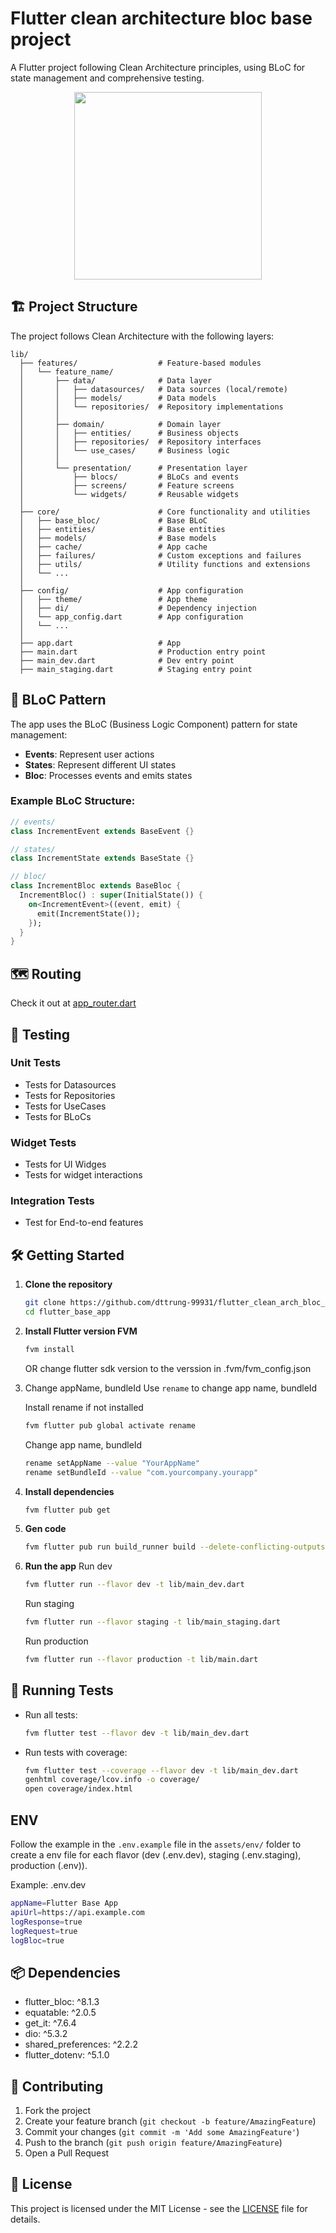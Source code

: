 # Flutter clean architecture bloc base project

A Flutter project following Clean Architecture principles, using BLoC for state management and comprehensive testing.

<p align="center">
  <img src="screenshot/login.png" width="300"/>
</p>


## 🏗️ Project Structure

The project follows Clean Architecture with the following layers:

```
lib/
  ├── features/                  # Feature-based modules
  │   └── feature_name/
  │       ├── data/              # Data layer
  │       │   ├── datasources/   # Data sources (local/remote)
  │       │   ├── models/        # Data models
  │       │   └── repositories/  # Repository implementations
  │       │
  │       ├── domain/            # Domain layer
  │       │   ├── entities/      # Business objects
  │       │   ├── repositories/  # Repository interfaces
  │       │   └── use_cases/     # Business logic
  │       │
  │       └── presentation/      # Presentation layer
  │           ├── blocs/         # BLoCs and events
  │           ├── screens/       # Feature screens
  │           └── widgets/       # Reusable widgets
  │
  ├── core/                      # Core functionality and utilities
  │   ├── base_bloc/             # Base BLoC
  │   ├── entities/              # Base entities
  │   ├── models/                # Base models
  │   ├── cache/                 # App cache
  │   ├── failures/              # Custom exceptions and failures
  │   ├── utils/                 # Utility functions and extensions
  │   └── ...
  │
  ├── config/                    # App configuration
  │   ├── theme/                 # App theme
  │   ├── di/                    # Dependency injection
  │   └── app_config.dart        # App configuration
  │   └── ...
  │
  ├── app.dart                   # App 
  ├── main.dart                  # Production entry point
  ├── main_dev.dart              # Dev entry point
  ├── main_staging.dart          # Staging entry point
```

## 🚦 BLoC Pattern

The app uses the BLoC (Business Logic Component) pattern for state management:

- **Events**: Represent user actions
- **States**: Represent different UI states
- **Bloc**: Processes events and emits states

### Example BLoC Structure:
```dart
// events/
class IncrementEvent extends BaseEvent {}

// states/
class IncrementState extends BaseState {}

// bloc/
class IncrementBloc extends BaseBloc {
  IncrementBloc() : super(InitialState()) {
    on<IncrementEvent>((event, emit) {
      emit(IncrementState());
    });
  }
}
```

## 🗺️ Routing
Check it out at [app_router.dart](lib/config/app_router.dart)

## 🧪 Testing

### Unit Tests
- Tests for Datasources
- Tests for Repositories
- Tests for UseCases
- Tests for BLoCs

### Widget Tests
- Tests for UI Widges
- Tests for widget interactions

### Integration Tests
- Test for End-to-end features

## 🛠️ Getting Started

1. **Clone the repository**
   ```bash
   git clone https://github.com/dttrung-99931/flutter_clean_arch_bloc_base
   cd flutter_base_app
   ```

2. **Install Flutter version FVM**
   ```bash
   fvm install
   ```
   OR change flutter sdk version to the verssion in .fvm/fvm_config.json
   

3. Change appName, bundleId
    Use `rename` to change app name, bundleId
    
    Install rename if not installed
    ```bash
    fvm flutter pub global activate rename
    ```
    
    Change app name, bundleId
    ```bash
    rename setAppName --value "YourAppName"
    rename setBundleId --value "com.yourcompany.yourapp"
    ```

4. **Install dependencies**
   ```bash
   fvm flutter pub get
   ```

5. **Gen code**
   ```bash
   fvm flutter pub run build_runner build --delete-conflicting-outputs
   ```

6. **Run the app**
   Run dev
   ```bash
   fvm flutter run --flavor dev -t lib/main_dev.dart
   ```
   Run staging
   ```bash
   fvm flutter run --flavor staging -t lib/main_staging.dart
   ```
   Run production
   ```bash
   fvm flutter run --flavor production -t lib/main.dart
   ```

## 🧪 Running Tests

- Run all tests:
  ```bash
  fvm flutter test --flavor dev -t lib/main_dev.dart
  ```

- Run tests with coverage:
  ```bash
  fvm flutter test --coverage --flavor dev -t lib/main_dev.dart
  genhtml coverage/lcov.info -o coverage/
  open coverage/index.html
  ```

## ENV

Follow the example in the `.env.example` file in the `assets/env/` folder to create a env file for each flavor (dev (.env.dev), staging (.env.staging), production (.env)).

Example:
.env.dev
```bash
appName=Flutter Base App
apiUrl=https://api.example.com
logResponse=true
logRequest=true
logBloc=true
```


## 📦 Dependencies

- flutter_bloc: ^8.1.3
- equatable: ^2.0.5
- get_it: ^7.6.4
- dio: ^5.3.2
- shared_preferences: ^2.2.2
- flutter_dotenv: ^5.1.0

## 🤝 Contributing

1. Fork the project
2. Create your feature branch (`git checkout -b feature/AmazingFeature`)
3. Commit your changes (`git commit -m 'Add some AmazingFeature'`)
4. Push to the branch (`git push origin feature/AmazingFeature`)
5. Open a Pull Request

## 📄 License

This project is licensed under the MIT License - see the [LICENSE](LICENSE) file for details.
